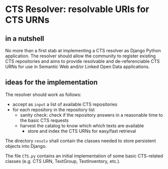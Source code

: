 # CTS Resolver: resolvable URIs for CTS URNs

## in a nutshell

No more than a first stab at implementing a CTS resolver as Django Python application. The resolver should allow the community to register existing CTS repositories and aims to provide resolvable and de-referenciable CTS URNs for use in Semantic Web and/or Linked Open Data applications.

## ideas for the implementation

The resolver should work as follows:

* accept as `input` a list of available CTS repositories
* for each repository in the repository list
	* sanity check: check if the repository answers in a reasonable time to the basic CTS requests
	* harvest the catalog to know which which texts are available
		* store and index the CTS URNs for easy/fast retrieval

The directory `resolv` shall contain the classes needed to store persistent objects into Django.

The file `CTS.py` contains an initial implementation of some basic CTS-related classes (e.g. CTS URN, TextGroup, TextInventory, etc.).

